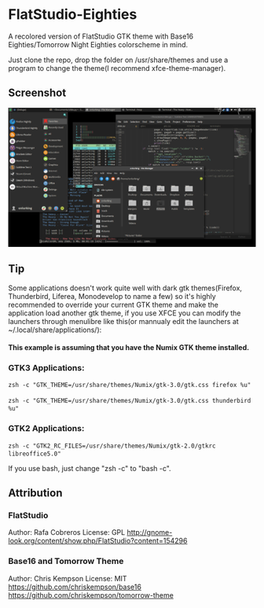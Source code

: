 # FlatStudio-Eighties
A recolored version of FlatStudio GTK theme with Base16 Eighties/Tomorrow Night Eighties colorscheme in mind.

Just clone the repo, drop the folder on /usr/share/themes and use a program to change the theme(I recommend xfce-theme-manager).

## Screenshot
![alt text](screenshot.png "Thunar, htop, mps-youtube, Sublime Text and XFCE's Whisker Menu")

## Tip
Some applications doesn't work quite well with dark gtk themes(Firefox, Thunderbird, Liferea, Monodevelop to name a few) so it's highly recommended to override your current GTK theme and make the application load another gtk theme, if you use XFCE you can modify the launchers through menulibre like this(or mannualy edit the launchers at ~/.local/share/applications/):

#### This example is assuming that you have the Numix GTK theme installed.

### GTK3 Applications:
```
zsh -c "GTK_THEME=/usr/share/themes/Numix/gtk-3.0/gtk.css firefox %u"

zsh -c "GTK_THEME=/usr/share/themes/Numix/gtk-3.0/gtk.css thunderbird %u"
```

### GTK2 Applications:
```
zsh -c "GTK2_RC_FILES=/usr/share/themes/Numix/gtk-2.0/gtkrc libreoffice5.0"
```

If you use bash, just change "zsh -c" to "bash -c".

## Attribution

### FlatStudio
Author: Rafa Cobreros
License: GPL
http://gnome-look.org/content/show.php/FlatStudio?content=154296

### Base16 and Tomorrow Theme
Author: Chris Kempson
License: MIT
https://github.com/chriskempson/base16
https://github.com/chriskempson/tomorrow-theme